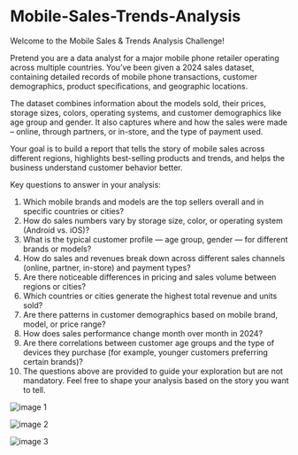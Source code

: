 # Mobile-Sales-Trends-Analysis

Welcome to the Mobile Sales & Trends Analysis Challenge!

Pretend you are a data analyst for a major mobile phone retailer operating across multiple countries. You’ve been given a 2024 sales dataset, containing detailed records of mobile phone transactions, customer demographics, product specifications, and geographic locations.


The dataset combines information about the models sold, their prices, storage sizes, colors, operating systems, and customer demographics like age group and gender. It also captures where and how the sales were made – online, through partners, or in-store, and the type of payment used.

Your goal is to build a report that tells the story of mobile sales across different regions, highlights best-selling products and trends, and helps the business understand customer behavior better.


Key questions to answer in your analysis:
1. Which mobile brands and models are the top sellers overall and in specific countries or cities?
2. How do sales numbers vary by storage size, color, or operating system (Android vs. iOS)?
3. What is the typical customer profile — age group, gender — for different brands or models?
4. How do sales and revenues break down across different sales channels (online, partner, in-store) and payment types?
5. Are there noticeable differences in pricing and sales volume between regions or cities?
6. Which countries or cities generate the highest total revenue and units sold?
7. Are there patterns in customer demographics based on mobile brand, model, or price range?
8. How does sales performance change month over month in 2024?
9. Are there correlations between customer age groups and the type of devices they purchase (for example, younger customers preferring certain brands)?
10. The questions above are provided to guide your exploration but are not mandatory. Feel free to shape your analysis based on the story you want to tell.

 
![image 1](https://github.com/user-attachments/assets/0ebac35c-ab43-4e31-b56e-659571a57a0f)




![image 2](https://github.com/user-attachments/assets/27f7f455-bed2-43e1-b070-6cfc33964b37)



![image 3](https://github.com/user-attachments/assets/1ca98602-7e4e-4b6c-af5f-9f2c1d477e1a)

